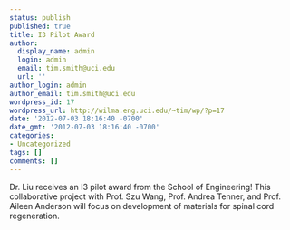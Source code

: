 ```yaml
---
status: publish
published: true
title: I3 Pilot Award
author:
  display_name: admin
  login: admin
  email: tim.smith@uci.edu
  url: ''
author_login: admin
author_email: tim.smith@uci.edu
wordpress_id: 17
wordpress_url: http://wilma.eng.uci.edu/~tim/wp/?p=17
date: '2012-07-03 18:16:40 -0700'
date_gmt: '2012-07-03 18:16:40 -0700'
categories:
- Uncategorized
tags: []
comments: []
---
```

<p>Dr. Liu receives an I3 pilot award from the School of Engineering! This collaborative project with Prof. Szu Wang, Prof. Andrea Tenner, and Prof. Aileen Anderson will focus on development of materials for spinal cord regeneration.</p>
